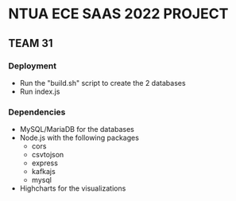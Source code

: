 # NTUA ECE SAAS 2022 PROJECT
  
## TEAM 31

### Deployment
- Run the "build.sh" script to create the 2 databases
- Run index.js
 
### Dependencies
- MySQL/MariaDB for the databases
- Node.js with the following packages
    - cors
    - csvtojson
    - express
    - kafkajs
    - mysql
- Highcharts for the visualizations
  
  
